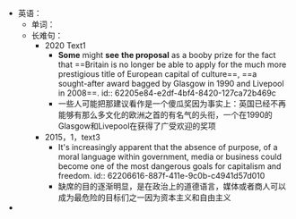 - 英语：
	- 单词：
	- 长难句：
		- 2020 Text1
			- **Some** might **see** **the proposal** as a booby prize for the fact that ==Britain is no longer be able to apply for the much more prestigious title of European capital of culture==, ==a sought-after award bagged by Glasgow in 1990 and Livepool in 2008==.
			  id:: 62205e84-e2df-4bf4-8420-127ca72b469c
			- 一些人可能把那建议看作是一个傻瓜奖因为事实上：英国已经不再能够有那么多文化的欧洲之首的有名气的头衔，一个在1990的Glasgow和Livepool在获得了广受欢迎的奖项
		- 2015，1，text3
			- It's increasingly apparent that the absence of purpose, of a moral language within government, media or business could become one of the most dangerous goals for capitalism and freedom.
			  id:: 62206616-887f-411e-9c0b-c4941d57d010
			- 缺席的目的逐渐明显，是在政治上的道德语言，媒体或者商人可以成为最危险的目标们之一因为资本主义和自由主义
-